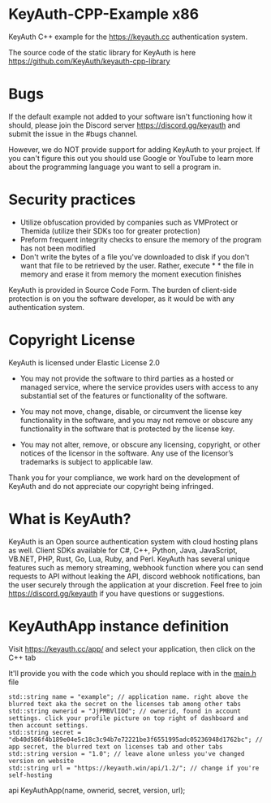 # KeyAuth-CPP-Example x86

KeyAuth C++ example for the https://keyauth.cc authentication system.

The source code of the static library for KeyAuth is here https://github.com/KeyAuth/keyauth-cpp-library

# Bugs

If the default example not added to your software isn't functioning how it should, please join the Discord server https://discord.gg/keyauth and submit the issue in the #bugs channel.

However, we do NOT provide support for adding KeyAuth to your project. If you can't figure this out you should use Google or YouTube to learn more about the programming language you want to sell a program in.

# Security practices

* Utilize obfuscation provided by companies such as VMProtect or Themida (utilize their SDKs too for greater protection)
* Preform frequent integrity checks to ensure the memory of the program has not been modified
* Don't write the bytes of a file you've downloaded to disk if you don't want that file to be retrieved by the user. Rather, execute * * the file in memory and erase it from memory the moment execution finishes

KeyAuth is provided in Source Code Form. The burden of client-side protection is on you the software developer, as it would be with any authentication system.

# Copyright License

KeyAuth is licensed under Elastic License 2.0

* You may not provide the software to third parties as a hosted or managed service, where the service provides users with access to any substantial set of the features or functionality of the software.

* You may not move, change, disable, or circumvent the license key functionality in the software, and you may not remove or obscure any functionality in the software that is protected by the license key.

* You may not alter, remove, or obscure any licensing, copyright, or other notices of the licensor in the software. Any use of the licensor’s trademarks is subject to applicable law.

Thank you for your compliance, we work hard on the development of KeyAuth and do not appreciate our copyright being infringed.

# What is KeyAuth?

KeyAuth is an Open source authentication system with cloud hosting plans as well. Client SDKs available for C#, C++, Python, Java, JavaScript, VB.NET, PHP, Rust, Go, Lua, Ruby, and Perl. KeyAuth has several unique features such as memory streaming, webhook function where you can send requests to API without leaking the API, discord webhook notifications, ban the user securely through the application at your discretion. Feel free to join https://discord.gg/keyauth if you have questions or suggestions.

# KeyAuthApp instance definition

Visit https://keyauth.cc/app/ and select your application, then click on the C++ tab

It'll provide you with the code which you should replace with in the [main.h](https://github.com/ash05051995/example-x86-/blob/main/example%20x86/main.h) file

```
std::string name = "example"; // application name. right above the blurred text aka the secret on the licenses tab among other tabs
std::string ownerid = "JjPMBVlIOd"; // ownerid, found in account settings. click your profile picture on top right of dashboard and then account settings.
std::string secret = "db40d586f4b189e04e5c18c3c94b7e72221be3f6551995adc05236948d1762bc"; // app secret, the blurred text on licenses tab and other tabs
std::string version = "1.0"; // leave alone unless you've changed version on website
std::string url = "https://keyauth.win/api/1.2/"; // change if you're self-hosting
```

api KeyAuthApp(name, ownerid, secret, version, url);
